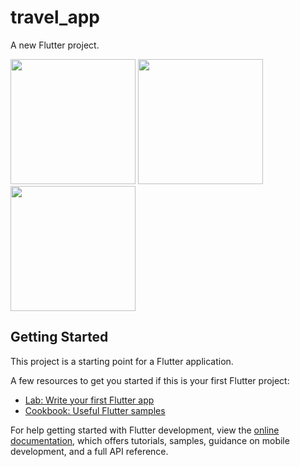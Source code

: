 # travel_app

A new Flutter project.

<img src = "https://github.com/keremsaltik/Aspen-Travel-App-UI/assets/141556976/0f1dcd4b-54d1-4175-accb-f02f1451880e" width = "200">
<img src = "https://github.com/keremsaltik/Aspen-Travel-App-UI/assets/141556976/28f92de1-23f6-49a9-be33-7d42cd4e537d" width = "200"> 
<img src = "https://github.com/keremsaltik/Aspen-Travel-App-UI/assets/141556976/67cf6593-4f17-4bb1-a5f9-8f26d89d7c2f" width = "200"> 

## Getting Started

This project is a starting point for a Flutter application.

A few resources to get you started if this is your first Flutter project:

- [Lab: Write your first Flutter app](https://docs.flutter.dev/get-started/codelab)
- [Cookbook: Useful Flutter samples](https://docs.flutter.dev/cookbook)

For help getting started with Flutter development, view the
[online documentation](https://docs.flutter.dev/), which offers tutorials,
samples, guidance on mobile development, and a full API reference.
